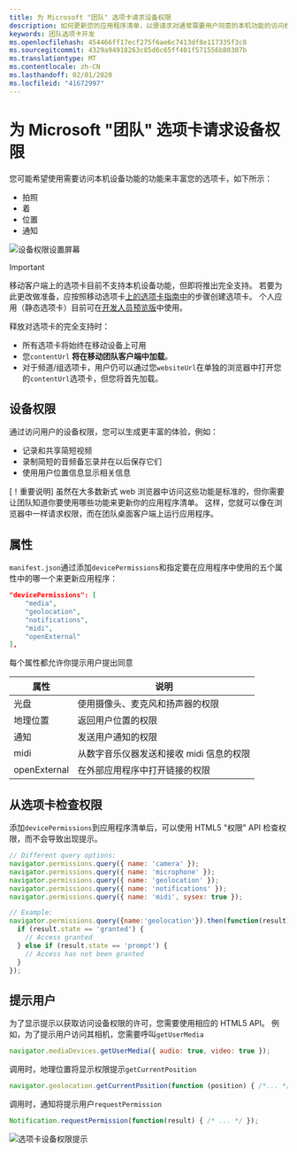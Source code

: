 ```yaml
---
title: 为 Microsoft "团队" 选项卡请求设备权限
description: 如何更新您的应用程序清单，以便请求对通常需要用户同意的本机功能的访问权限
keywords: 团队选项卡开发
ms.openlocfilehash: 454466ff17ecf275f6ae6c7413df8e117335f3c8
ms.sourcegitcommit: 4329a94918263c85d6c65ff401f571556b80307b
ms.translationtype: MT
ms.contentlocale: zh-CN
ms.lasthandoff: 02/01/2020
ms.locfileid: "41672997"
---
```

# <a name="request-device-permissions-for-your-microsoft-teams-tab"></a>为 Microsoft "团队" 选项卡请求设备权限

您可能希望使用需要访问本机设备功能的功能来丰富您的选项卡，如下所示：

* 拍照
* 着
* 位置
* 通知

![设备权限设置屏幕](~/assets/images/tabs/device-permissions.png)

> [!IMPORTANT]
> 移动客户端上的选项卡目前不支持本机设备功能，但即将推出完全支持。 若要为此更改做准备，应按照移动选项卡[上的选项卡指南中](~/tabs/design/tabs-mobile.md)的步骤创建选项卡。 个人应用（静态选项卡）目前可在[开发人员预览版](~/resources/dev-preview/developer-preview-intro.md)中使用。
>
> 释放对选项卡的完全支持时：
>
> * 所有选项卡将始终在移动设备上可用
> * 您`contentUrl` **将在移动团队客户端中加载**。
> * 对于频道/组选项卡，用户仍可以通过您`websiteUrl`在单独的浏览器中打开您的`contentUrl`选项卡，但您将首先加载。  

## <a name="device-permissions"></a>设备权限

通过访问用户的设备权限，您可以生成更丰富的体验，例如：

* 记录和共享简短视频
* 录制简短的音频备忘录并在以后保存它们
* 使用用户位置信息显示相关信息

[！重要说明] 虽然在大多数新式 web 浏览器中访问这些功能是标准的，但你需要让团队知道你要使用哪些功能来更新你的应用程序清单。 这样，您就可以像在浏览器中一样请求权限，而在团队桌面客户端上运行应用程序。

## <a name="properties"></a>属性

`manifest.json`通过添加`devicePermissions`和指定要在应用程序中使用的五个属性中的哪一个来更新应用程序：

``` json
"devicePermissions": [
    "media",
    "geolocation",
    "notifications",
    "midi",
    "openExternal"
],
```

每个属性都允许你提示用户提出同意

| 属性      | 说明   |
| --- | --- |
| 光盘         | 使用摄像头、麦克风和扬声器的权限 |
| 地理位置   | 返回用户位置的权限      |
| 通知 | 发送用户通知的权限      |
| midi          | 从数字音乐仪器发送和接收 midi 信息的权限   |
| openExternal  | 在外部应用程序中打开链接的权限  |

## <a name="checking-permissions-from-your-tab"></a>从选项卡检查权限

添加`devicePermissions`到应用程序清单后，可以使用 HTML5 "权限" API 检查权限，而不会导致出现提示。

``` Javascript
// Different query options:
navigator.permissions.query({ name: 'camera' });
navigator.permissions.query({ name: 'microphone' });
navigator.permissions.query({ name: 'geolocation' });
navigator.permissions.query({ name: 'notifications' });
navigator.permissions.query({ name: 'midi', sysex: true });

// Example:
navigator.permissions.query({name:'geolocation'}).then(function(result) {
  if (result.state == 'granted') {
    // Access granted
  } else if (result.state == 'prompt') {
    // Access has not been granted
  }
});
```

## <a name="prompting-the-user"></a>提示用户

为了显示提示以获取访问设备权限的许可，您需要使用相应的 HTML5 API。 例如，为了提示用户访问其相机，您需要呼叫`getUserMedia`

```Javascript
navigator.mediaDevices.getUserMedia({ audio: true, video: true });
```

调用时，地理位置将显示权限提示`getCurrentPosition`

```Javascript
navigator.geolocation.getCurrentPosition(function (position) { /*... */ });
```

调用时，通知将提示用户`requestPermission`

```Javascript
Notification.requestPermission(function(result) { /* ... */ });
```

![选项卡设备权限提示](~/assets/images/tabs/device-permissions-prompt.png)